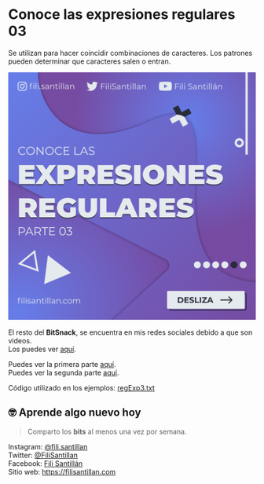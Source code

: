 # Conoce las expresiones regulares 03

Se utilizan para hacer coincidir combinaciones de caracteres. Los patrones pueden determinar que caracteres salen o entran.

![regExp](./regExp3-01.png)

El resto del **BitSnack**, se encuentra en mis redes sociales debido a que son videos.   
Los puedes ver [aquí](https://www.instagram.com/p/CJreRxZgPjC/).

Puedes ver la primera parte [aquí](https://www.instagram.com/p/CI6cp15gVDt/).   
Puedes ver la segunda parte [aquí](https://www.instagram.com/p/CJJ5n9ogAxY/).

Código utilizado en los ejemplos: [regExp3.txt](/BitSnack/regExp3/regExp3.txt)

## 🤓 Aprende algo nuevo hoy

> Comparto los **bits** al menos una vez por semana.

Instagram: [@fili.santillan](https://www.instagram.com/fili.santillan/)  
Twitter: [@FiliSantillan](https://twitter.com/FiliSantillan)  
Facebook: [Fili Santillán](https://www.facebook.com/FiliSantillan96/)  
Sitio web: https://filisantillan.com
